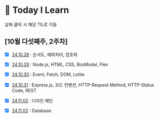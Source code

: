 # 📝 Today I Learn

날짜 클릭 시 해당 TIL로 이동

## [10월 다섯째주, 2주차] 
- [x] [24.10.28](October/2024-10-28.md) : 순서도, 예외처리, 암호화
- [x] [24.10.29](October/2024-10-29.md) : Node.js, HTML, CSS, BoxModel, Flex
- [x] [24.10.30](October/2024-10-30.md) : Event, Fetch, DOM, Lottie
- [x] [24.10.31](October/2024-10-31.md) : Express.js, 코드 컨벤션, HTTP-Request Method, HTTP-Status Code, REST
- [x] [24.11.02](October/2024-11-02.md) : 디자인 패턴
- [x] [24.11.02](October/2024-11-03.md) : Database

